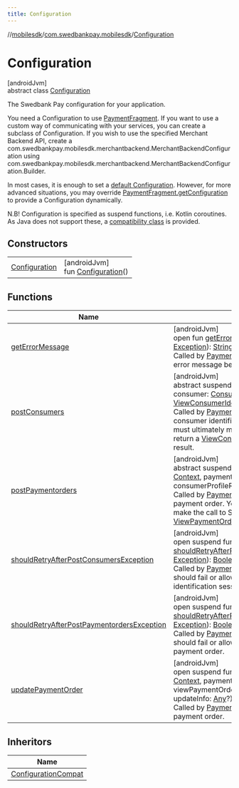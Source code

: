 ```yaml
---
title: Configuration
---
```

//[mobilesdk](../../../index.html)/[com.swedbankpay.mobilesdk](../index.html)/[Configuration](index.html)



# Configuration



[androidJvm]\
abstract class [Configuration](index.html)

The Swedbank Pay configuration for your application.



You need a Configuration to use [PaymentFragment](../-payment-fragment/index.html). If you want to use a custom way of communicating with your services, you can create a subclass of Configuration. If you wish to use the specified Merchant Backend API, create a com.swedbankpay.mobilesdk.merchantbackend.MerchantBackendConfiguration using com.swedbankpay.mobilesdk.merchantbackend.MerchantBackendConfiguration.Builder.



In most cases, it is enough to set a [default Configuration](../-payment-fragment/-companion/default-configuration.html). However, for more advanced situations, you may override [PaymentFragment.getConfiguration](../-payment-fragment/get-configuration.html) to provide a Configuration dynamically.



N.B! Configuration is specified as suspend functions, i.e. Kotlin coroutines. As Java does not support these, a [compatibility class](../-configuration-compat/index.html) is provided.



## Constructors


| | |
|---|---|
| [Configuration](-configuration.html) | [androidJvm]<br>fun [Configuration](-configuration.html)() |


## Functions


| Name | Summary |
|---|---|
| [getErrorMessage](get-error-message.html) | [androidJvm]<br>open fun [getErrorMessage](get-error-message.html)(context: [Context](https://developer.android.com/reference/kotlin/android/content/Context.html), exception: [Exception](https://kotlinlang.org/api/latest/jvm/stdlib/kotlin/-exception/index.html)): [String](https://kotlinlang.org/api/latest/jvm/stdlib/kotlin/-string/index.html)?<br>Called by [PaymentFragment](../-payment-fragment/index.html) when it needs to show an error message because an operation failed. |
| [postConsumers](post-consumers.html) | [androidJvm]<br>abstract suspend fun [postConsumers](post-consumers.html)(context: [Context](https://developer.android.com/reference/kotlin/android/content/Context.html), consumer: [Consumer](../-consumer/index.html)?, userData: [Any](https://kotlinlang.org/api/latest/jvm/stdlib/kotlin/-any/index.html)?): [ViewConsumerIdentificationInfo](../-view-consumer-identification-info/index.html)<br>Called by [PaymentFragment](../-payment-fragment/index.html) when it needs to start a consumer identification session. Your implementation must ultimately make the call to Swedbank Pay API and return a [ViewConsumerIdentificationInfo](../-view-consumer-identification-info/index.html) describing the result. |
| [postPaymentorders](post-paymentorders.html) | [androidJvm]<br>abstract suspend fun [postPaymentorders](post-paymentorders.html)(context: [Context](https://developer.android.com/reference/kotlin/android/content/Context.html), paymentOrder: [PaymentOrder](../-payment-order/index.html)?, userData: [Any](https://kotlinlang.org/api/latest/jvm/stdlib/kotlin/-any/index.html)?, consumerProfileRef: [String](https://kotlinlang.org/api/latest/jvm/stdlib/kotlin/-string/index.html)?): [ViewPaymentOrderInfo](../-view-payment-order-info/index.html)<br>Called by [PaymentFragment](../-payment-fragment/index.html) when it needs to create a payment order. Your implementation must ultimately make the call to Swedbank Pay API and return a [ViewPaymentOrderInfo](../-view-payment-order-info/index.html) describing the result. |
| [shouldRetryAfterPostConsumersException](should-retry-after-post-consumers-exception.html) | [androidJvm]<br>open suspend fun [shouldRetryAfterPostConsumersException](should-retry-after-post-consumers-exception.html)(exception: [Exception](https://kotlinlang.org/api/latest/jvm/stdlib/kotlin/-exception/index.html)): [Boolean](https://kotlinlang.org/api/latest/jvm/stdlib/kotlin/-boolean/index.html)<br>Called by [PaymentFragment](../-payment-fragment/index.html) to determine whether it should fail or allow retry after it failed to start a consumer identification session. |
| [shouldRetryAfterPostPaymentordersException](should-retry-after-post-paymentorders-exception.html) | [androidJvm]<br>open suspend fun [shouldRetryAfterPostPaymentordersException](should-retry-after-post-paymentorders-exception.html)(exception: [Exception](https://kotlinlang.org/api/latest/jvm/stdlib/kotlin/-exception/index.html)): [Boolean](https://kotlinlang.org/api/latest/jvm/stdlib/kotlin/-boolean/index.html)<br>Called by [PaymentFragment](../-payment-fragment/index.html) to determine whether it should fail or allow retry after it failed to create the payment order. |
| [updatePaymentOrder](update-payment-order.html) | [androidJvm]<br>open suspend fun [updatePaymentOrder](update-payment-order.html)(context: [Context](https://developer.android.com/reference/kotlin/android/content/Context.html), paymentOrder: [PaymentOrder](../-payment-order/index.html)?, userData: [Any](https://kotlinlang.org/api/latest/jvm/stdlib/kotlin/-any/index.html)?, viewPaymentOrderInfo: [ViewPaymentOrderInfo](../-view-payment-order-info/index.html), updateInfo: [Any](https://kotlinlang.org/api/latest/jvm/stdlib/kotlin/-any/index.html)?): [ViewPaymentOrderInfo](../-view-payment-order-info/index.html)<br>Called by [PaymentFragment](../-payment-fragment/index.html) when it needs to update a payment order. |


## Inheritors


| Name |
|---|
| [ConfigurationCompat](../-configuration-compat/index.html) |

